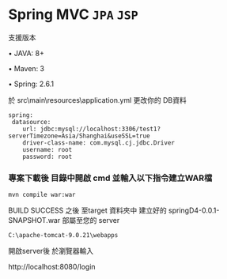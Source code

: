 # Spring MVC `JPA` `JSP` 

支援版本

• JAVA: 8+

• Maven: 3

• Spring: 2.6.1

    
於 src\main\resources\application.yml
更改你的 DB資料

    spring:
     datasource:
        url: jdbc:mysql://localhost:3306/test1?serverTimezone=Asia/Shanghai&useSSL=true
        driver-class-name: com.mysql.cj.jdbc.Driver
        username: root
        password: root


### 專案下載後 目錄中開啟 cmd 並輸入以下指令建立WAR檔 ###
    mvn compile war:war

BUILD SUCCESS 之後
至target 資料夾中 建立好的 springD4-0.0.1-SNAPSHOT.war
部屬至您的 server

    C:\apache-tomcat-9.0.21\webapps
    
    
開啟server後
於瀏覽器輸入

http://localhost:8080/login
